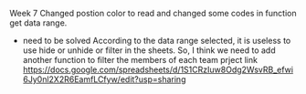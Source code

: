 Week 7
Changed postion color to read and changed some codes in function get data range.

* need to be solved
According to the data range selected, it is useless to use hide or unhide or filter in the sheets.
So, I think we need to add another function to filter the members of each team
prject link
https://docs.google.com/spreadsheets/d/1S1CRzIuw8Odg2WsvRB_efwi6Jy0nl2X2R6EamfLCfyw/edit?usp=sharing
